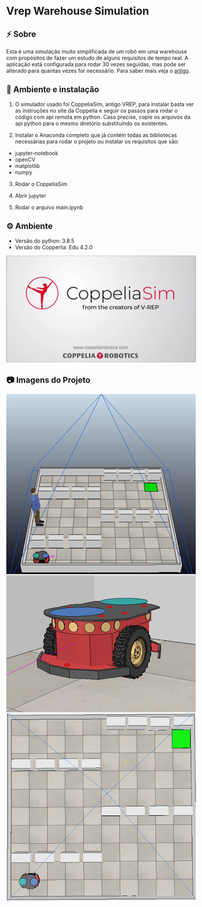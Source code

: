 # Vrep Warehouse Simulation

## :zap: Sobre
Esta é uma simulação muito simplificada de um robô em uma warehouse com propósitos de fazer um estudo de alguns requisitos de tempo real. A aplicação está configurada para rodar 30 vezes seguidas, mas pode ser alterado para quantas vezes for necessário. Para saber mais veja o [artigo](https://github.com/gabriel1997castro/coppelia_warehouse_simulation/blob/main/PTR_Lab_02_Relat_rio.pdf).

## :rocket: Ambiente e instalação

1) O simulador usado foi CoppeliaSim, antigo VREP, para instalar basta ver as instruções no site da Coppelia e seguir os passos para rodar o código com api remota em python. Caso precise, copie os arquivos da api python para o mesmo diretório substituindo os existentes.

2) Instalar o Anaconda completo que já contém todas as bibliotecas necessárias para rodar o projeto ou instalar os requisitos que são: 
* jupyter-notebook
* openCV
* matplotlib
* numpy

3) Rodar o CoppeliaSim

4) Abrir jupyter

5) Rodar o arquivo main.ipynb

## :gear: Ambiente

* Versão do python: 3.8.5
* Versão do Copperlia: Edu 4.2.0

<p align="center">
  <img src="./DocImg/CoppeliaSim.png" alt="Cena Completa"  width="700"/>
</p>

## :camera: Imagens do Projeto
<p align="center">
  <img src="./DocImg/Cena_Completa.png" alt="Cena Completa"  width="700"/>
  <img src="./DocImg/Robot_AGV_Pioneer.jpg" alt="Robô Pioneer"  width="700" />
  <img src="./DocImg/Vista_Superior_Cena.png" alt="Cena - vista superior"  width="700"/>
</p>
